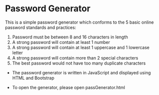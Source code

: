 # Password Generator
This is a simple password generator which conforms to the 5 basic online password standards and practices:
1.	Password must be between 8 and 16 characters in length
2.	A strong password will contain at least 1 number
3.	A strong password will contain at least 1 uppercase and 1 lowercase letter
4.	A strong password will contain more than 2 special characters
5.	The best password would not have too many duplicate characters

* The password generator is written in JavaScript and displayed using HTML and Bootstrap

* To open the generator, please open passGenerator.html

